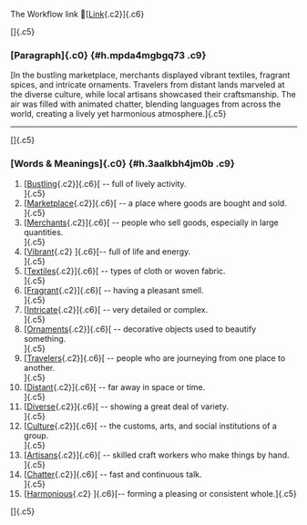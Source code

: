 The Workflow link
👏[[Link](https://www.google.com/url?q=http://www.google.com&sa=D&source=editors&ust=1757096338394501&usg=AOvVaw1qJgtxe4IJg4ZYTqOMOyHd){.c2}]{.c6}

[]{.c5}

### [Paragraph]{.c0} {#h.mpda4mgbgq73 .c9}

[In the bustling marketplace, merchants displayed vibrant textiles,
fragrant spices, and intricate ornaments. Travelers from distant lands
marveled at the diverse culture, while local artisans showcased their
craftsmanship. The air was filled with animated chatter, blending
languages from across the world, creating a lively yet harmonious
atmosphere.]{.c5}

------------------------------------------------------------------------

[]{.c5}

### [Words & Meanings]{.c0} {#h.3aalkbh4jm0b .c9}

1.  [[Bustling](https://www.google.com/url?q=http://www.google.com&sa=D&source=editors&ust=1757096338396416&usg=AOvVaw287hSh-R_oDWaOvgNFTizX){.c2}]{.c6}[ --
    full of lively activity.\
    ]{.c5}
2.  [[Marketplace](https://www.google.com/url?q=http://www.google.com&sa=D&source=editors&ust=1757096338396977&usg=AOvVaw0tyfXG3y3K-UkUpsHOLdOZ){.c2}]{.c6}[ --
    a place where goods are bought and sold.\
    ]{.c5}
3.  [[Merchants](https://www.google.com/url?q=http://www.google.com&sa=D&source=editors&ust=1757096338397383&usg=AOvVaw3XI6x5SuR78c1RDHD-kYIz){.c2}]{.c6}[ --
    people who sell goods, especially in large quantities.\
    ]{.c5}
4.  [[Vibrant](https://www.google.com/url?q=http://www.google.com&sa=D&source=editors&ust=1757096338397867&usg=AOvVaw359AK9_PlOFiw9-OV1ZBnm){.c2}
    ]{.c6}[-- full of life and energy.\
    ]{.c5}
5.  [[Textiles](https://www.google.com/url?q=http://www.google.com&sa=D&source=editors&ust=1757096338398257&usg=AOvVaw30EfqwRkHQzEc92voJX2Tu){.c2}]{.c6}[ --
    types of cloth or woven fabric.\
    ]{.c5}
6.  [[Fragrant](https://www.google.com/url?q=http://www.google.com&sa=D&source=editors&ust=1757096338398645&usg=AOvVaw3wPqqFJNvgIJ1PDVElH8mJ){.c2}]{.c6}[ --
    having a pleasant smell.\
    ]{.c5}
7.  [[Intricate](https://www.google.com/url?q=http://www.google.com&sa=D&source=editors&ust=1757096338399010&usg=AOvVaw0oS4j6EmmfMNVX0ewL6si1){.c2}]{.c6}[ --
    very detailed or complex.\
    ]{.c5}
8.  [[Ornaments](https://www.google.com/url?q=http://www.google.com&sa=D&source=editors&ust=1757096338399373&usg=AOvVaw1omCxcDgz3x8L0byjNRsog){.c2}]{.c6}[ --
    decorative objects used to beautify something.\
    ]{.c5}
9.  [[Travelers](https://www.google.com/url?q=http://www.google.com&sa=D&source=editors&ust=1757096338399794&usg=AOvVaw0eUGHuc6UE-U3cNCtofuKc){.c2}]{.c6}[ --
    people who are journeying from one place to another.\
    ]{.c5}
10. [[Distant](https://www.google.com/url?q=http://www.google.com&sa=D&source=editors&ust=1757096338400209&usg=AOvVaw263RUenVxdtQLWpWxh5yde){.c2}]{.c6}[ --
    far away in space or time.\
    ]{.c5}
11. [[Diverse](https://www.google.com/url?q=http://www.google.com&sa=D&source=editors&ust=1757096338400571&usg=AOvVaw0oEpDrkYKGXZb490fOWG-2){.c2}]{.c6}[ --
    showing a great deal of variety.\
    ]{.c5}
12. [[Culture](https://www.google.com/url?q=http://www.google.com&sa=D&source=editors&ust=1757096338400947&usg=AOvVaw2c_DG0RL3nhmQnIYPoj9ej){.c2}]{.c6}[ --
    the customs, arts, and social institutions of a group.\
    ]{.c5}
13. [[Artisans](https://www.google.com/url?q=http://www.google.com&sa=D&source=editors&ust=1757096338401359&usg=AOvVaw1IIXD5sQHEGYPTcIAmZRk3){.c2}]{.c6}[ --
    skilled craft workers who make things by hand.\
    ]{.c5}
14. [[Chatter](https://www.google.com/url?q=http://www.google.com&sa=D&source=editors&ust=1757096338401783&usg=AOvVaw2JspX4YK95LWxvmLTDukYv){.c2}]{.c6}[ --
    fast and continuous talk.\
    ]{.c5}
15. [[Harmonious](https://www.google.com/url?q=http://www.google.com&sa=D&source=editors&ust=1757096338402148&usg=AOvVaw28AvA5-BsvNYq3ideJchaB){.c2}
    ]{.c6}[-- forming a pleasing or consistent whole.]{.c5}

[]{.c5}
